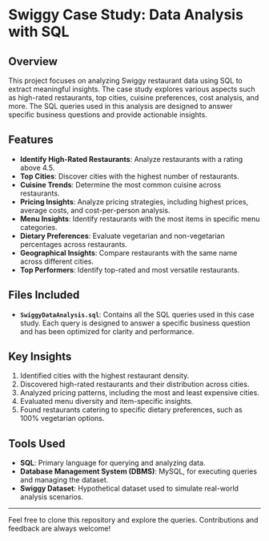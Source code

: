 # Swiggy Case Study: Data Analysis with SQL

## Overview
This project focuses on analyzing Swiggy restaurant data using SQL to extract meaningful insights. The case study explores various aspects such as high-rated restaurants, top cities, cuisine preferences, cost analysis, and more. The SQL queries used in this analysis are designed to answer specific business questions and provide actionable insights.

## Features
- **Identify High-Rated Restaurants**: Analyze restaurants with a rating above 4.5.
- **Top Cities**: Discover cities with the highest number of restaurants.
- **Cuisine Trends**: Determine the most common cuisine across restaurants.
- **Pricing Insights**: Analyze pricing strategies, including highest prices, average costs, and cost-per-person analysis.
- **Menu Insights**: Identify restaurants with the most items in specific menu categories.
- **Dietary Preferences**: Evaluate vegetarian and non-vegetarian percentages across restaurants.
- **Geographical Insights**: Compare restaurants with the same name across different cities.
- **Top Performers**: Identify top-rated and most versatile restaurants.

## Files Included
- **`SwiggyDataAnalysis.sql`**: Contains all the SQL queries used in this case study. Each query is designed to answer a specific business question and has been optimized for clarity and performance.

## Key Insights
1. Identified cities with the highest restaurant density.
2. Discovered high-rated restaurants and their distribution across cities.
3. Analyzed pricing patterns, including the most and least expensive cities.
4. Evaluated menu diversity and item-specific insights.
5. Found restaurants catering to specific dietary preferences, such as 100% vegetarian options.

## Tools Used
- **SQL**: Primary language for querying and analyzing data.
- **Database Management System (DBMS)**: MySQL, for executing queries and managing the dataset.
- **Swiggy Dataset**: Hypothetical dataset used to simulate real-world analysis scenarios.

---

Feel free to clone this repository and explore the queries. Contributions and feedback are always welcome!
